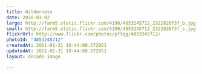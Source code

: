 ```yaml
---
title: Wilderness
date: 2010-03-02
large: http://farm5.static.flickr.com/4100/4853245712_2322826f3f_b.jpg
small: http://farm5.static.flickr.com/4100/4853245712_2322826f3f_s.jpg
flickrUrl: http://www.flickr.com/photos/pftqg/4853245712/
photoId: "4853245712"
createdAt: 2011-01-31 10:44:08.572951
updatedAt: 2011-01-31 10:44:08.572951
layout: decade-image

---
```


